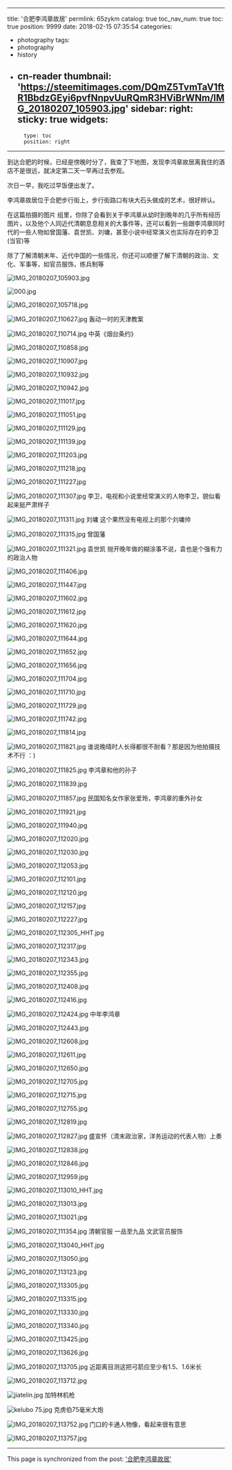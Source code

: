 
---
title: '合肥李鸿章故居'
permlink: 65zykm
catalog: true
toc_nav_num: true
toc: true
position: 9999
date: 2018-02-15 07:35:54
categories:
- photography
tags:
- photography
- history
- cn-reader
thumbnail: 'https://steemitimages.com/DQmZ5TvmTaV1ftR1BbdzGEyi6pvfNnpvUuRQmR3HViBrWNm/IMG_20180207_105903.jpg'
sidebar:
    right:
        sticky: true
widgets:
    -
        type: toc
        position: right
---


到达合肥的时候，已经是傍晚时分了，我查了下地图，发现李鸿章故居离我住的酒店不是很远，就决定第二天一早再过去参观。

次日一早，我吃过早饭便出发了。

李鸿章故居位于合肥步行街上，步行街路口有块大石头做成的艺术，很好辨认。

在这篇拍摄的图片 组里，你除了会看到关于李鸿章从幼时到晚年的几乎所有经历图片，以及他个人同近代清朝息息相关的大事件等，还可以看到一些跟李鸿章同时代的一些人物如曾国藩、袁世凯、刘墉，甚至小说中经常演义也实际存在的李卫(当官)等

除了了解清朝末年、近代中国的一些情况，你还可以顺便了解下清朝的政治、文化、军事等，如官员服饰，练兵制等

![IMG_20180207_105903.jpg](https://steemitimages.com/DQmZ5TvmTaV1ftR1BbdzGEyi6pvfNnpvUuRQmR3HViBrWNm/IMG_20180207_105903.jpg)

![000.jpg](https://steemitimages.com/DQmY3df38pHnwNGUyFVWVzVbsQYL7o3X4rr5vz8rhYmhQ2V/000.jpg)

![IMG_20180207_105718.jpg](https://steemitimages.com/DQmS8GRsHFntMU3bpZZojN5Q8NXGipeYfY5vSTvRrMyG1es/IMG_20180207_105718.jpg)

![IMG_20180207_110627.jpg](https://steemitimages.com/DQme6J1zXb3JEXgiD86HJFigXHwLt5qrKK5r4bmJEmtby23/IMG_20180207_110627.jpg)
轰动一时的天津教案

![IMG_20180207_110714.jpg](https://steemitimages.com/DQmTZVtst9h3iJHNxk1269yY3QYVnBUCMWPom2hDN4vYw3x/IMG_20180207_110714.jpg)
中英《烟台条约》

![IMG_20180207_110858.jpg](https://steemitimages.com/DQmUEtHWLwRsw6an8PFCbvAQGMDdefPvB4uJeV3LKC8MyNe/IMG_20180207_110858.jpg)

![IMG_20180207_110907.jpg](https://steemitimages.com/DQmcDsEwK5TkPeynjiGXCHzh8jafms7sRixF3PERRNkF6v3/IMG_20180207_110907.jpg)

![IMG_20180207_110932.jpg](https://steemitimages.com/DQmd25neiqtCeuQvL76QSaiyPS1Ucw8ktV5NdohwJTVYNC5/IMG_20180207_110932.jpg)

![IMG_20180207_110942.jpg](https://steemitimages.com/DQmbWT8ZJqeJXQKrmcSAHbaSEn91EeKo6kzvqiP5zSeoY6K/IMG_20180207_110942.jpg)

![IMG_20180207_111017.jpg](https://steemitimages.com/DQmbPcQLdaSmNdXhdoxMUSCjrHhQT2h5ZD58cyW1uD1tzFK/IMG_20180207_111017.jpg)

![IMG_20180207_111051.jpg](https://steemitimages.com/DQmPHGrwgWaU1wXGR7fvYRmsNberdxCGAXPbXgbQagpuGsi/IMG_20180207_111051.jpg)


![IMG_20180207_111129.jpg](https://steemitimages.com/DQmPnQnrR3YDKNmZQ5aach2ZG1RYR9BXjeABChUJ6WFZJHB/IMG_20180207_111129.jpg)

![IMG_20180207_111139.jpg](https://steemitimages.com/DQmTyAheq4yHS8N67uxJwACuEEszsqZJNZm8ocXEjCMQztN/IMG_20180207_111139.jpg)

![IMG_20180207_111203.jpg](https://steemitimages.com/DQmSU1bfdKQsp3ByKWh5onRZo3dvS55PLodMUpLPtcDE2DR/IMG_20180207_111203.jpg)

![IMG_20180207_111218.jpg](https://steemitimages.com/DQmWU7JJMStAZbtDEwETRrEvjUiSoqBBsHU7iQKUgK1XLio/IMG_20180207_111218.jpg)

![IMG_20180207_111227.jpg](https://steemitimages.com/DQmYc8gCYgfxz1g23rR8zo9aW5doYj6MCYDBeR3T9ouGNke/IMG_20180207_111227.jpg)

![IMG_20180207_111307.jpg](https://steemitimages.com/DQmPjQdAbED2wv9kWuBeW2KrwqT9Z4u2CHdjVrPqVKUz8Cs/IMG_20180207_111307.jpg)
李卫，电视和小说里经常演义的人物李卫，貌似看起来挺严肃样子

![IMG_20180207_111311.jpg](https://steemitimages.com/DQmPZpL5P8yRR3LrVvZ4Qs4QThtsp1cwukwfNv8DVgMdSxp/IMG_20180207_111311.jpg)
刘墉 这个果然没有电视上的那个刘墉帅

![IMG_20180207_111315.jpg](https://steemitimages.com/DQmRpcLzJvZ7WDXKFUobb1MQbEoiXHPPnbqmnQnqsY1Qj9E/IMG_20180207_111315.jpg)
曾国藩

![IMG_20180207_111321.jpg](https://steemitimages.com/DQmZPb5eLSXEdkUaWvZAKqtVM9uVuZWpDbeUhgetspQSGRd/IMG_20180207_111321.jpg)
袁世凯
抛开晚年做的糊涂事不说，袁也是个强有力的政治人物


![IMG_20180207_111406.jpg](https://steemitimages.com/DQmcFTN48L7MPje4ipwJ8DTAJjXZaA5uk19vyAUhMnG2Esq/IMG_20180207_111406.jpg)

![IMG_20180207_111447.jpg](https://steemitimages.com/DQmQgsdHQsWDS24rS65jCv5dRPbUxwbeWZmy5wJxKKB1ABn/IMG_20180207_111447.jpg)

![IMG_20180207_111602.jpg](https://steemitimages.com/DQmbq1X8wbST6dJGPtRaiSZP6F7HmyFgJBH3YeWyqZSZJe3/IMG_20180207_111602.jpg)

![IMG_20180207_111612.jpg](https://steemitimages.com/DQmVjzwkSJjYLcSixUuyQGx1inKRU3eRJdxZ4FRD91mUEaW/IMG_20180207_111612.jpg)

![IMG_20180207_111620.jpg](https://steemitimages.com/DQmX2BgxK6gomo1QHYYm1qxUC5BZpYthpoZ94cbjZky6fMj/IMG_20180207_111620.jpg)

![IMG_20180207_111644.jpg](https://steemitimages.com/DQmSdVA9TR362WcwMB5YSQVmPHarDS1S8AfnNNDxZUpN2Wo/IMG_20180207_111644.jpg)

![IMG_20180207_111652.jpg](https://steemitimages.com/DQmRZg9hKjRGYPM5iuoZHN9G9vDszNm4G7wX528pqMPSG7C/IMG_20180207_111652.jpg)

![IMG_20180207_111656.jpg](https://steemitimages.com/DQmQBpwakv8pieBUm17wkquJP68uSGGgQk8RZPFetwktZyX/IMG_20180207_111656.jpg)

![IMG_20180207_111704.jpg](https://steemitimages.com/DQmccDX4F3VpADHRMjrngiGaaZcF1ukh9wLPKe1UeHUwrJE/IMG_20180207_111704.jpg)

![IMG_20180207_111710.jpg](https://steemitimages.com/DQmauLRMgeKr67kYaRg1ZNd8ZPpKdFvuwKjeJYhzgHwZypD/IMG_20180207_111710.jpg)

![IMG_20180207_111729.jpg](https://steemitimages.com/DQmW4qRZiinoSf1kQJwr9ZbHGxNXDN55wpSvfBRsNZrfceP/IMG_20180207_111729.jpg)

![IMG_20180207_111742.jpg](https://steemitimages.com/DQmcf2LcaPgphgCGRdqKww8mKbEXd8CiQmunZeum1h8w6EX/IMG_20180207_111742.jpg)

![IMG_20180207_111814.jpg](https://steemitimages.com/DQmf9J7NWAHM1UYzvVieusX4kgJrMyuEu51a8EQ6c2zcwa3/IMG_20180207_111814.jpg)

![IMG_20180207_111821.jpg](https://steemitimages.com/DQmSVgCEBLCRt1Z1LTEaTVAVgpfyN7yKxAAP8LvAeZqaqsB/IMG_20180207_111821.jpg)
谁说晚晴时人长得都很不耐看？那是因为他拍摄技术不行 ：)

![IMG_20180207_111825.jpg](https://steemitimages.com/DQmQ1gUhBMEf5pXsxda38GJ1WE7s99Rg5g5oEqum4oquNtX/IMG_20180207_111825.jpg)
李鸿章和他的孙子

![IMG_20180207_111839.jpg](https://steemitimages.com/DQmPfxiN3DVEpDuWQFJqPNvFzfmnJrGY1vVq7y7YPb4ZfRL/IMG_20180207_111839.jpg)

![IMG_20180207_111857.jpg](https://steemitimages.com/DQmawWef6uh1mJqPbJGRg9aYu3mJ66X8FiCPGHN277aqx6f/IMG_20180207_111857.jpg)
民国知名女作家张爱玲，李鸿章的重外孙女

![IMG_20180207_111921.jpg](https://steemitimages.com/DQmWPXN9Dya2RxT8SpGK43ZghJjB3coJ5UB4eJ3thvSG55L/IMG_20180207_111921.jpg)

![IMG_20180207_111940.jpg](https://steemitimages.com/DQmbTQq9mCMVduEWufaxgi9HtfALEcJF9jFPiPz9Sj68shJ/IMG_20180207_111940.jpg)

![IMG_20180207_112020.jpg](https://steemitimages.com/DQmUGYBNSQXhsJWtefFWoTn96QMYj1a8hf1bxw3VgmVsFMk/IMG_20180207_112020.jpg)

![IMG_20180207_112030.jpg](https://steemitimages.com/DQmdPpqzrB1kLu4UoYrpEVFXsmrm7KvSXgE74W316vhQ7rE/IMG_20180207_112030.jpg)

![IMG_20180207_112053.jpg](https://steemitimages.com/DQmU1LMSmtezJmsiinXuqoZh1qhV3jwSxwH4yEMU5NBx21u/IMG_20180207_112053.jpg)

![IMG_20180207_112101.jpg](https://steemitimages.com/DQmXKfvAcxTFC9t7cetVho6xpomuqtuRLCKPwRty7sPLzNU/IMG_20180207_112101.jpg)

![IMG_20180207_112120.jpg](https://steemitimages.com/DQmdoJHPu7cPJ9doHdkDvqmUbsVbLjfgh2KVCL1ZK8ZXAFT/IMG_20180207_112120.jpg)

![IMG_20180207_112157.jpg](https://steemitimages.com/DQmVo7Z2bRSCrxsAfdabm8NnF7fZiZjwgdzWGPnf2dsFbSb/IMG_20180207_112157.jpg)

![IMG_20180207_112227.jpg](https://steemitimages.com/DQma7f5N8NwB7cuH2g6ucbfuht27K8PhBWMhJQG3TqLHMum/IMG_20180207_112227.jpg)

![IMG_20180207_112305_HHT.jpg](https://steemitimages.com/DQmUSJEpfz7Z4EcbgRRyM76Aji8iWs4f32ZbtV4EJHGXqzs/IMG_20180207_112305_HHT.jpg)

![IMG_20180207_112317.jpg](https://steemitimages.com/DQmSup76Sr7kG52TFhuCo1DbMot9AUCjZViLR96hNhiPXo2/IMG_20180207_112317.jpg)

![IMG_20180207_112343.jpg](https://steemitimages.com/DQmXe9ZrvBAyrt3MaSK6qguP2ix75RpfeqDpZ7ekuTxKh89/IMG_20180207_112343.jpg)

![IMG_20180207_112355.jpg](https://steemitimages.com/DQmSJXz23fH2rtMXQd2gCso3CeZso5i87rtKzEWn7fzttFp/IMG_20180207_112355.jpg)


![IMG_20180207_112408.jpg](https://steemitimages.com/DQmU7WXVbJjFYTgGrmjkzcRuxKn7fQh4LBRChHF6cFfiUaC/IMG_20180207_112408.jpg)

![IMG_20180207_112416.jpg](https://steemitimages.com/DQmRDknah4ycziA2qEGPcnxDezo49h3RP47emGF1B9A22L4/IMG_20180207_112416.jpg)

![IMG_20180207_112424.jpg](https://steemitimages.com/DQmbPpP6815Cvamo5qXSBpgsgxzUeboDTK71xmU2nA56o2L/IMG_20180207_112424.jpg)
中年李鸿章

![IMG_20180207_112443.jpg](https://steemitimages.com/DQmSxPEFvN69es7rnCqsebEcv7PYgtKnvLCzesyDLRnzUsk/IMG_20180207_112443.jpg)

![IMG_20180207_112608.jpg](https://steemitimages.com/DQmPUpbnuwJx8rrA3SXvMg8gyQoqqeVyEV4hA4AJxBurnpS/IMG_20180207_112608.jpg)

![IMG_20180207_112611.jpg](https://steemitimages.com/DQmbb3vx9BVQbR9pDgcYMsd9jtE3MXiUppdJ48txxv1dKQd/IMG_20180207_112611.jpg)

![IMG_20180207_112650.jpg](https://steemitimages.com/DQmeQaUMBuiLvRwYArc2CfxPUkt3n8es4Nqkz6yQ6ASM8dP/IMG_20180207_112650.jpg)

![IMG_20180207_112705.jpg](https://steemitimages.com/DQmajdYYRwbJPSsZ7bv5awNdWuLqekRbWnjwsp15pwmnx7g/IMG_20180207_112705.jpg)

![IMG_20180207_112715.jpg](https://steemitimages.com/DQmWa4a4Wman64JG6XoU9zRaofqC9YpQ2Hw4BY7uThXsPAG/IMG_20180207_112715.jpg)

![IMG_20180207_112755.jpg](https://steemitimages.com/DQmbJi8gyLNfRi77Y4ZmfkFCwpVyHVkXMoTstUFxFKPPvuw/IMG_20180207_112755.jpg)

![IMG_20180207_112819.jpg](https://steemitimages.com/DQmPkiK4QfVXdTrne5F1YRca6WsLS3TiwCwugTm3iBSESHC/IMG_20180207_112819.jpg)

![IMG_20180207_112827.jpg](https://steemitimages.com/DQmR4S55QFb8enKfwRvKPV2Uxhjptw4eehqJ6Ex2McpTcpf/IMG_20180207_112827.jpg)
盛宣怀（清末政治家，洋务运动的代表人物）上奏

![IMG_20180207_112838.jpg](https://steemitimages.com/DQmQaScn4E2dgRmdRR7AEPgRSkG8B7DeECAQq1JoqawZucg/IMG_20180207_112838.jpg)

![IMG_20180207_112846.jpg](https://steemitimages.com/DQmasQpM8X7JZunRkLL5V1p8zvjGvz9qTPm7tXDScPaeLmT/IMG_20180207_112846.jpg)

![IMG_20180207_112959.jpg](https://steemitimages.com/DQmdFaNRDPMVeWD6Ja4kHYHFbS4X3tLuGBgtZk1LtJsnZEn/IMG_20180207_112959.jpg)

![IMG_20180207_113010_HHT.jpg](https://steemitimages.com/DQmbSggMusJ1yneW4HKrazpKc3nmvPQUrPmZyGX8DVgdrqr/IMG_20180207_113010_HHT.jpg)

![IMG_20180207_113013.jpg](https://steemitimages.com/DQmdNuTe8pN3h7Pqcy6ynAxihLuYkyC4MgirKZufkHeBy3V/IMG_20180207_113013.jpg)

![IMG_20180207_113021.jpg](https://steemitimages.com/DQmefS7SH7Va9eUgWCTmm2oCy8MgXSdhAmkbngidpdc6CNw/IMG_20180207_113021.jpg)

![IMG_20180207_111354.jpg](https://steemitimages.com/DQmf16B122vEmLwiFkVshsfy4MkzVojHpezPuLPCu3SDURj/IMG_20180207_111354.jpg)
清朝官服
一品至九品 文武官员服饰


![IMG_20180207_113040_HHT.jpg](https://steemitimages.com/DQmbkPCYQC8U3WgattSE9XAtWfouL4W8c9fiKwCvF5Cpidp/IMG_20180207_113040_HHT.jpg)

![IMG_20180207_113050.jpg](https://steemitimages.com/DQmbtqF4ggidrqCynjADoP1NzPx2QWydct7hNnJUTDHvy3g/IMG_20180207_113050.jpg)

![IMG_20180207_113123.jpg](https://steemitimages.com/DQmeB6A1kiJCLJFuMrLXBgVzoqagJmeYuT9mYCNfNYBFbmf/IMG_20180207_113123.jpg)

![IMG_20180207_113305.jpg](https://steemitimages.com/DQmdot47pbmM3xLfCgKUHJaY7R7DHELfFjf7p1KvZtdfR7b/IMG_20180207_113305.jpg)

![IMG_20180207_113315.jpg](https://steemitimages.com/DQmaMuLcT1i49dAukuXcB7LHUe7CcDVDbZKXMr2EFc6xewm/IMG_20180207_113315.jpg)


![IMG_20180207_113330.jpg](https://steemitimages.com/DQmdXATXf6CFbkpUPcgw56RoxpDkAqTNJb2fFCavYm6tAPa/IMG_20180207_113330.jpg)


![IMG_20180207_113340.jpg](https://steemitimages.com/DQmP8xH2rhLV7K3MU6edgzAqbwvr9JduiNd1oTJ7Y63K7kG/IMG_20180207_113340.jpg)

![IMG_20180207_113425.jpg](https://steemitimages.com/DQmZuNRDjUwaKyxT6L1EXXmNcHybYPiPqJ1JwR1ZW1iV1SR/IMG_20180207_113425.jpg)

![IMG_20180207_113626.jpg](https://steemitimages.com/DQmYCCeiLFyyVE7PQGRK14R1RoLMWV4eYxhEhx7WKDvNbGS/IMG_20180207_113626.jpg)

![IMG_20180207_113705.jpg](https://steemitimages.com/DQmaerutmsCLFpSFDGwDrUuhZCJvyGrrQWv8aLneRVvQLv8/IMG_20180207_113705.jpg)
近距离目测这把弓箭应至少有1.5、1.6米长

![IMG_20180207_113712.jpg](https://steemitimages.com/DQmWFA5K2UFibjbHxsm3BAvK8YqBUbfyk9PLASVSN9fERUT/IMG_20180207_113712.jpg)

![jiatelin.jpg](https://steemitimages.com/DQmWXNtZ9u7rBPq9Xu8nYFeri6U92xa9ZTJKH573rhxPCfN/jiatelin.jpg)
加特林机枪

![kelubo 75.jpg](https://steemitimages.com/DQmfAinhCx3ymqFvmpRoMKvq6qmqEEhfJEtimaPN69ZyUcD/kelubo%2075.jpg)
克虏伯75毫米大炮

![IMG_20180207_113752.jpg](https://steemitimages.com/DQmQpFYUR4eEduggdvpyCpmKJLh3eqdj3JbDdbpH8Dk2m2V/IMG_20180207_113752.jpg)
门口的卡通人物像，看起来很有意思

![IMG_20180207_113757.jpg](https://steemitimages.com/DQmeZ1TaCuYWxcHEYgbMS7Sv3m5sR5Gxex7TK3yktiuDxXy/IMG_20180207_113757.jpg)

- - -

This page is synchronized from the post: ['合肥李鸿章故居'](https://steemit.com/@rivalhw/65zykm)
